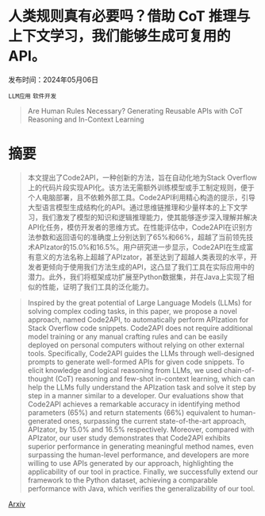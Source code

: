 # 人类规则真有必要吗？借助 CoT 推理与上下文学习，我们能够生成可复用的 API。

发布时间：2024年05月06日

`LLM应用` `软件开发`

> Are Human Rules Necessary? Generating Reusable APIs with CoT Reasoning and In-Context Learning

# 摘要

> 本文提出了Code2API，一种创新的方法，旨在自动化地为Stack Overflow上的代码片段实现API化。该方法无需额外训练模型或手工制定规则，便于个人电脑部署，且不依赖外部工具。Code2API利用精心构造的提示，引导大型语言模型生成结构化的API。通过思维链推理和少量样本的上下文学习，我们激发了模型的知识和逻辑推理能力，使其能够逐步深入理解并解决API化任务，模仿开发者的思维方式。在性能评估中，Code2API在识别方法参数和返回语句的准确度上分别达到了65%和66%，超越了当前领先技术APIzator的15.0%和16.5%。用户研究进一步显示，Code2API在生成富有意义的方法名称上超越了APIzator，甚至达到了超越人类表现的水平，开发者更倾向于使用我们方法生成的API，这凸显了我们工具在实际应用中的潜力。此外，我们将框架成功扩展至Python数据集，并在Java上实现了相似的性能，证明了我们工具的泛化能力。

> Inspired by the great potential of Large Language Models (LLMs) for solving complex coding tasks, in this paper, we propose a novel approach, named Code2API, to automatically perform APIzation for Stack Overflow code snippets. Code2API does not require additional model training or any manual crafting rules and can be easily deployed on personal computers without relying on other external tools. Specifically, Code2API guides the LLMs through well-designed prompts to generate well-formed APIs for given code snippets. To elicit knowledge and logical reasoning from LLMs, we used chain-of-thought (CoT) reasoning and few-shot in-context learning, which can help the LLMs fully understand the APIzation task and solve it step by step in a manner similar to a developer. Our evaluations show that Code2API achieves a remarkable accuracy in identifying method parameters (65%) and return statements (66%) equivalent to human-generated ones, surpassing the current state-of-the-art approach, APIzator, by 15.0% and 16.5% respectively. Moreover, compared with APIzator, our user study demonstrates that Code2API exhibits superior performance in generating meaningful method names, even surpassing the human-level performance, and developers are more willing to use APIs generated by our approach, highlighting the applicability of our tool in practice. Finally, we successfully extend our framework to the Python dataset, achieving a comparable performance with Java, which verifies the generalizability of our tool.

[Arxiv](https://arxiv.org/abs/2405.03509)